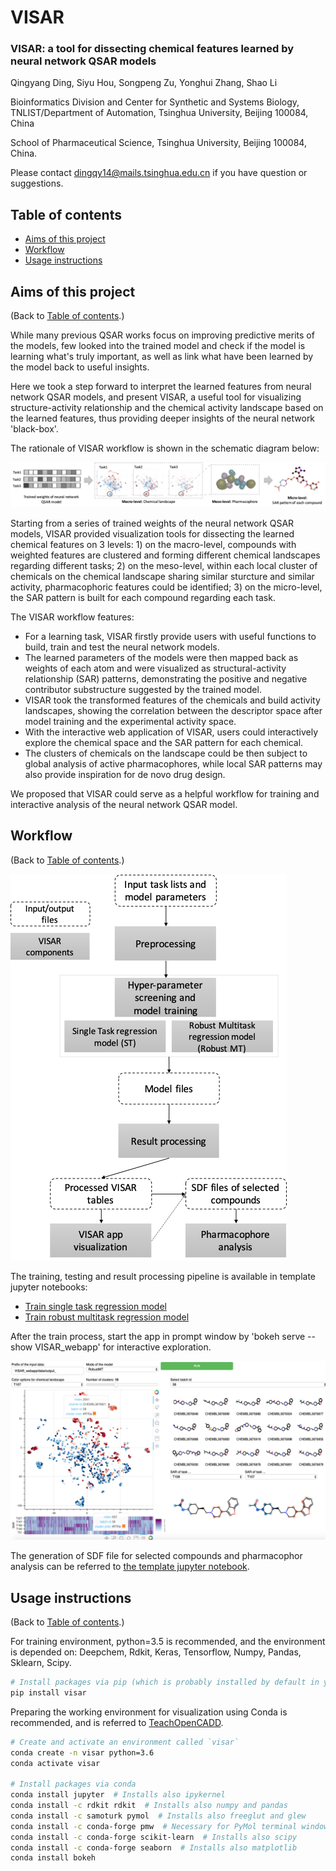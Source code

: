 # VISAR

### VISAR: a tool for dissecting chemical features learned by neural network QSAR models

Qingyang Ding, Siyu Hou, Songpeng Zu, Yonghui Zhang, Shao Li

Bioinformatics Division and Center for Synthetic and Systems Biology, TNLIST/Department of Automation, Tsinghua University, Beijing 100084, China

School of Pharmaceutical Science, Tsinghua University, Beijing 100084, 
China.

Please contact dingqy14@mails.tsinghua.edu.cn if you have question or suggestions.

## Table of contents  
* [Aims of this project](#aims-of-this-project)
* [Workflow](#workflow)
* [Usage instructions](#usage-instructions)

## Aims of this project

(Back to [Table of contents](#table-of-contents).)

While many previous QSAR works focus on improving predictive merits of the models, few looked into the trained model and check if the model is learning what's truly important, as well as link what have been learned by the model back to useful insights.

Here we took a step forward to interpret the learned features from neural network QSAR models, and present VISAR, a useful tool for visualizing structure-activity relationship and the chemical activity landscape based on the learned features, thus providing deeper insights of the neural network 'black-box'. 

The rationale of VISAR workflow is shown in the schematic diagram below:

![avatar](rationale.png)

Starting from a series of trained weights of the neural network QSAR models, VISAR provided visualization tools for dissecting the learned chemical features on 3 levels: 1) on the macro-level, compounds with weighted features are clustered and forming different chemical landscapes regarding different tasks; 2) on the meso-level, within each local cluster of chemicals on the chemical landscape sharing similar sturcture and similar activity, pharmacophoric features could be identified; 3) on the micro-level, the SAR pattern is built for each compound regarding each task.

The VISAR workflow features:
- For a learning task, VISAR firstly provide users with useful functions to build, train and test the neural network models.
- The learned parameters of the models were then mapped back as weights of each atom and were visualized as structural-activity relationship (SAR) patterns, demonstrating the positive and negative contributor substructure suggested by the trained model.
- VISAR took the transformed features of the chemicals and build activity landscapes, showing the correlation between the descriptor space after model training and the experimental activity space.
- With the interactive web application of VISAR, users could interactively explore the chemical space  and the SAR pattern for each chemical.
- The clusters of chemicals on the landscape could be then subject to global analysis of active pharmacophores, while local SAR patterns may also provide inspiration for de novo drug design. 

We proposed that VISAR could serve as a helpful workflow for training and interactive analysis of the neural network QSAR model.

## Workflow

(Back to [Table of contents](#table-of-contents).)

![avatar](workflow.png)

The training, testing and result processing pipeline is available in template jupyter notebooks:

- [Train single task regression model](https://github.com/Svvord/visar/blob/master/Template%20--%20Train%20single%20task%20regresion%20model.ipynb)
- [Train robust multitask regression model](https://github.com/Svvord/visar/blob/master/Template%20-%20Train%20robust%20multitask%20regressor%20model.ipynb)

After the train process, start the app in prompt window by 'bokeh serve --show VISAR_webapp' for interactive exploration.

![avatar](app.png)

The generation of SDF file for selected compounds and pharmacophor analysis can be referred to [the template jupyter notebook](https://github.com/Svvord/visar/blob/master/Template%20-%20pharmacophore%20model%20analysis%20for%20selected%20batches.ipynb).


## Usage instructions

(Back to [Table of contents](#table-of-contents).)

For training environment, python=3.5 is recommended, and the environment is depended on: Deepchem, Rdkit, Keras, Tensorflow, Numpy, Pandas, Sklearn, Scipy.

```bash
# Install packages via pip (which is probably installed by default in your environment)
pip install visar
```

Preparing the working environment for visualization using Conda is recommended, and is referred to [TeachOpenCADD](https://github.com/volkamerlab/TeachOpenCADD).

```bash
# Create and activate an environment called `visar`
conda create -n visar python=3.6
conda activate visar

# Install packages via conda
conda install jupyter  # Installs also ipykernel
conda install -c rdkit rdkit  # Installs also numpy and pandas
conda install -c samoturk pymol  # Installs also freeglut and glew
conda install -c conda-forge pmw  # Necessary for PyMol terminal window to pop up
conda install -c conda-forge scikit-learn  # Installs also scipy
conda install -c conda-forge seaborn  # Installs also matplotlib
conda install bokeh
```
